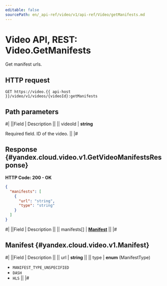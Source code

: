 ```yaml
---
editable: false
sourcePath: en/_api-ref/video/v1/api-ref/Video/getManifests.md
---
```


# Video API, REST: Video.GetManifests

Get manifest urls.

## HTTP request

```
GET https://video.{{ api-host }}/video/v1/videos/{videoId}:getManifests
```

## Path parameters

#|
||Field | Description ||
|| videoId | **string**

Required field. ID of the video. ||
|#

## Response {#yandex.cloud.video.v1.GetVideoManifestsResponse}

**HTTP Code: 200 - OK**

```json
{
  "manifests": [
    {
      "url": "string",
      "type": "string"
    }
  ]
}
```

#|
||Field | Description ||
|| manifests[] | **[Manifest](#yandex.cloud.video.v1.Manifest)** ||
|#

## Manifest {#yandex.cloud.video.v1.Manifest}

#|
||Field | Description ||
|| url | **string** ||
|| type | **enum** (ManifestType)

- `MANIFEST_TYPE_UNSPECIFIED`
- `DASH`
- `HLS` ||
|#